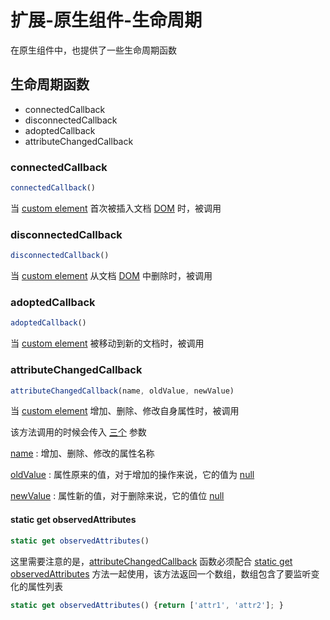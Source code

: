 # 扩展-原生组件-生命周期

在原生组件中，也提供了一些生命周期函数

## 生命周期函数

- connectedCallback
- disconnectedCallback
- adoptedCallback
- attributeChangedCallback

### connectedCallback

```js
connectedCallback()
```

当 <u>custom element</u> 首次被插入文档 <u>DOM</u> 时，被调用

### disconnectedCallback

```js
disconnectedCallback()
```

当 <u>custom element</u> 从文档 <u>DOM</u> 中删除时，被调用

### adoptedCallback

```js
adoptedCallback()
```

当 <u>custom element</u> 被移动到新的文档时，被调用

### attributeChangedCallback

```js
attributeChangedCallback(name, oldValue, newValue)
```

当 <u>custom element</u> 增加、删除、修改自身属性时，被调用

该方法调用的时候会传入 <u>三个</u> 参数

<u>name</u> : 增加、删除、修改的属性名称

<u>oldValue</u> : 属性原来的值，对于增加的操作来说，它的值为 <u>null</u>

<u>newValue</u> : 属性新的值，对于删除来说，它的值位 <u>null</u>

#### static get observedAttributes

```js
static get observedAttributes()
```

这里需要注意的是，<u>attributeChangedCallback</u> 函数必须配合 <u>static get observedAttributes</u> 方法一起使用，该方法返回一个数组，数组包含了要监听变化的属性列表

```js
static get observedAttributes() {return ['attr1', 'attr2']; }
```


